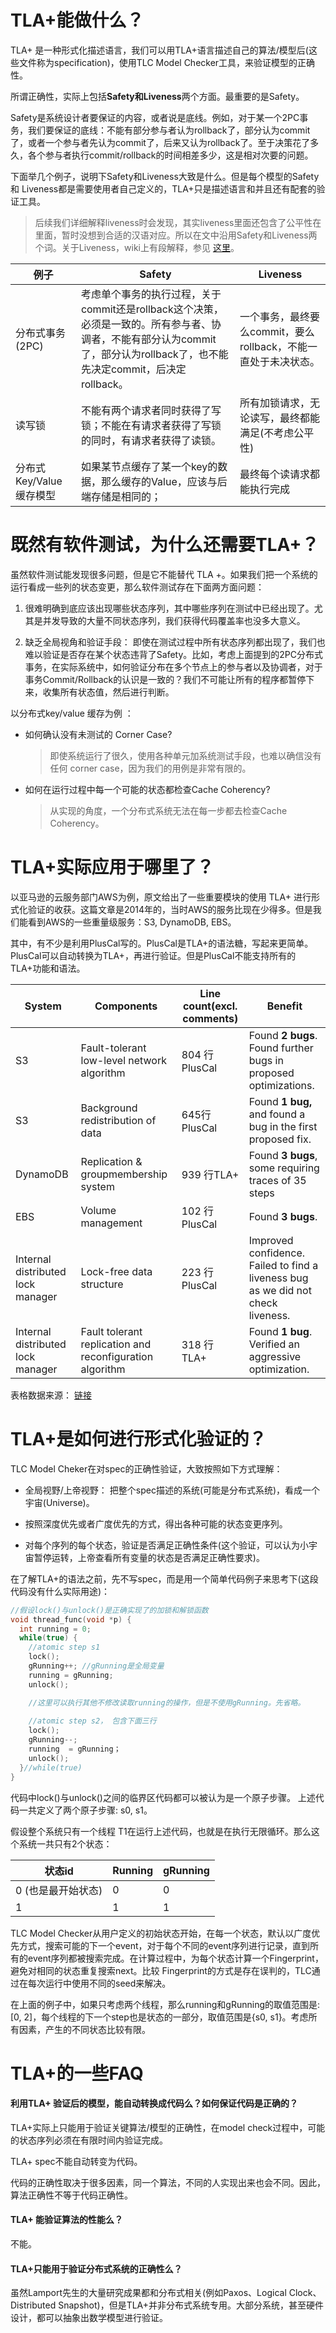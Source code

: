 # TLA+能做什么？

TLA+ 是一种形式化描述语言，我们可以用TLA+语言描述自己的算法/模型后(这些文件称为specification)，使用TLC Model Checker工具，来验证模型的正确性。

所谓正确性，实际上包括**Safety和Liveness**两个方面。最重要的是Safety。

Safety是系统设计者要保证的内容，或者说是底线。例如，对于某一个2PC事务，我们要保证的底线：不能有部分参与者认为rollback了，部分认为commit了，或者一个参与者先认为commit了，后来又认为rollback了。至于决策花了多久，各个参与者执行commit/rollback的时间相差多少，这是相对次要的问题。

下面举几个例子，说明下Safety和Liveness大致是什么。但是每个模型的Safety和 Liveness都是需要使用者自己定义的，TLA+只是描述语言和并且还有配套的验证工具。

> 后续我们详细解释liveness时会发现，其实liveness里面还包含了公平性在里面，暂时没想到合适的汉语对应。所以在文中沿用Safety和Liveness两个词。关于Liveness，wiki上有段解释，参见 [这里](https://en.wikipedia.org/wiki/Liveness)。

| 例子                    | Safety                                                       | Liveness                                                     |
| ----------------------- | ------------------------------------------------------------ | ------------------------------------------------------------ |
| 分布式事务(2PC)         | 考虑单个事务的执行过程，关于commit还是rollback这个决策，必须是一致的。所有参与者、协调者，不能有部分认为commit了，部分认为rollback了，也不能先决定commit，后决定rollback。 | 一个事务，最终要么commit，要么rollback，不能一直处于未决状态。 |
| 读写锁                  | 不能有两个请求者同时获得了写锁；不能在有请求者获得了写锁的同时，有请求者获得了读锁。 | 所有加锁请求，无论读写，最终都能满足(不考虑公平性)           |
| 分布式Key/Value缓存模型 | 如果某节点缓存了某一个key的数据，那么缓存的Value，应该与后端存储是相同的； | 最终每个读请求都能执行完成                                   |



# 既然有软件测试，为什么还需要TLA+？

虽然软件测试能发现很多问题，但是它不能替代 TLA +。如果我们把一个系统的运行看成一些列的状态变更，那么软件测试存在下面两方面问题：

1. 很难明确到底应该出现哪些状态序列，其中哪些序列在测试中已经出现了。尤其是并发导致的大量不同状态序列，我们获得代码覆盖率也没多大意义。

   

2. 缺乏全局视角和验证手段： 即使在测试过程中所有状态序列都出现了，我们也难以验证是否存在某个状态违背了Safety。比如，考虑上面提到的2PC分布式事务，在实际系统中，如何验证分布在多个节点上的参与者以及协调者，对于事务Commit/Rollback的认识是一致的？我们不可能让所有的程序都暂停下来，收集所有状态值，然后进行判断。



以分布式key/value 缓存为例 ：

- 如何确认没有未测试的 Corner Case?

  > 即使系统运行了很久，使用各种单元加系统测试手段，也难以确信没有任何 corner case，因为我们的用例是非常有限的。

- 如何在运行过程中每一个可能的状态都检查Cache Coherency?

  > 从实现的角度，一个分布式系统无法在每一步都去检查Cache Coherency。





# TLA+实际应用于哪里了？

以亚马逊的云服务部门AWS为例，原文给出了一些重要模块的使用 TLA+ 进行形式化验证的收获。这篇文章是2014年的，当时AWS的服务比现在少得多。但是我们能看到AWS的一些重量级服务：S3, DynamoDB, EBS。

其中，有不少是利用PlusCal写的。PlusCal是TLA+的语法糖，写起来更简单。PlusCal可以自动转换为TLA+，再进行验证。但是PlusCal不能支持所有的TLA+功能和语法。

| System                             | Components                                               | Line count(excl. comments) | Benefit                                                      |
| ---------------------------------- | -------------------------------------------------------- | -------------------------- | ------------------------------------------------------------ |
| S3                                 | Fault-tolerant low-level network algorithm               | 804 行PlusCal              | Found **2 bugs**. Found further bugs in proposed optimizations. |
| S3                                 | Background redistribution of data                        | 645行 PlusCal              | Found **1 bug,** and found a bug in the first proposed fix.  |
| DynamoDB                           | Replication & groupmembership system                     | 939 行TLA+                 | Found **3 bugs**, some requiring traces of 35 steps          |
| EBS                                | Volume management                                        | 102 行PlusCal              | Found **3 bugs**.                                            |
| Internal  distributed lock manager | Lock-free data structure                                 | 223 行PlusCal              | Improved confidence. Failed to find a liveness bug as we did not<br/>check liveness. |
| Internal  distributed lock manager | Fault tolerant replication and reconfiguration algorithm | 318 行 TLA+                | Found **1 bug**. Verified an aggressive optimization.        |
表格数据来源： [链接](https://lamport.azurewebsites.net/tla/formal-methods-amazon.pdf)



# TLA+是如何进行形式化验证的？

TLC Model Cheker在对spec的正确性验证，大致按照如下方式理解：

- 全局视野/上帝视野： 把整个spec描述的系统(可能是分布式系统)，看成一个宇宙(Universe)。

- 按照深度优先或者广度优先的方式，得出各种可能的状态变更序列。

- 对每个序列的每个状态，验证是否满足正确性条件(这个验证，可以认为小宇宙暂停运转，上帝查看所有变量的状态是否满足正确性要求)。

在了解TLA+的语法之前，先不写spec，而是用一个简单代码例子来思考下(这段代码没有什么实际用途)：

```c
//假设lock()与unlock()是正确实现了的加锁和解锁函数
void thread_func(void *p) {
  int running = 0;
  while(true) {
    //atomic step s1
    lock(); 
    gRunning++; //gRunning是全局变量
    running = gRunning;
    unlock();

    //这里可以执行其他不修改读取running的操作，但是不使用gRunning。先省略。
    
    //atomic step s2， 包含下面三行
    lock();
    gRunning--;
    running  = gRunning；
    unlock();
  }//while(true)
}
```

代码中lock()与unlock()之间的临界区代码都可以被认为是一个原子步骤。  上述代码一共定义了两个原子步骤: s0, s1。



假设整个系统只有一个线程 T1在运行上述代码，也就是在执行无限循环。那么这个系统一共只有2个状态：

| 状态id             | Running | gRunning |
| ------------------ | ------- | -------- |
| 0 (也是最开始状态) | 0       | 0        |
| 1                  | 1       | 1        |



TLC Model Checker从用户定义的初始状态开始，在每一个状态，默认以广度优先方式，搜索可能的下一个event，对于每个不同的event序列进行记录，直到所有的event序列都被搜索完成。在计算过程中，为每个状态计算一个Fingerprint，避免对相同的状态重复搜索next。比较 Fingerprint的方式是存在误判的，TLC通过在每次运行中使用不同的seed来解决。

在上面的例子中，如果只考虑两个线程，那么running和gRunning的取值范围是: [0, 2]，每个线程的下一个step也是状态的一部分，取值范围是{s0, s1}。考虑所有因素，产生的不同状态比较有限。



# TLA+的一些FAQ

#### 利用TLA+ 验证后的模型，能自动转换成代码么？如何保证代码是正确的？

TLA+实际上只能用于验证关键算法/模型的正确性，在model check过程中，可能的状态序列必须在有限时间内验证完成。

TLA+ spec不能自动转变为代码。

代码的正确性取决于很多因素，同一个算法，不同的人实现出来也会不同。因此，算法正确性不等于代码正确性。



#### TLA+ 能验证算法的性能么？

不能。



#### TLA+只能用于验证分布式系统的正确性么？

虽然Lamport先生的大量研究成果都和分布式相关(例如Paxos、Logical Clock、Distributed Snapshot)，但是TLA+并非分布式系统专用。大部分系统，甚至硬件设计，都可以抽象出数学模型进行验证。







